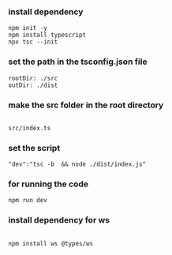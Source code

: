 ### install dependency 

```
npm init -y 
npm install typescript 
npx tsc --init 

```
### set the path in the tsconfig.json file 

```
rootDir: ./src
outDir: ./dist

```
### make the src folder in the root directory 

```

src/index.ts

```

### set the script 

```
"dev":"tsc -b  && node ./dist/index.js"

```

### for running the code 

```
npm run dev 

```

###  install dependency for ws 

```

npm install ws @types/ws

```

